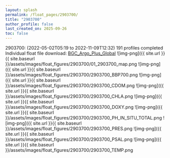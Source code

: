 ```yaml
---
layout: splash
permalink: /float_pages/2903700/
title: "2903700"
author_profile: false
last_created_on: 2025-09-26
toc: false
---
```

 
2903700:  (2022-05-02T05:19 to 2022-11-09T12:32)
191 profiles completed
Individual float file download: [BGC_Argo_Plus_Global](https://ftp.soest.hawaii.edu/bgc_argo_plus/Individual_Floats/outliers_removed/2903700_Sprof_processed.nc)
![img-png]({{ site.url }}{{ site.baseurl }}/assets/images/float_figures/2903700/01_2903700_map.png
![img-png]({{ site.url }}{{ site.baseurl }}/assets/images/float_figures/2903700/2903700_BBP700.png
![img-png]({{ site.url }}{{ site.baseurl }}/assets/images/float_figures/2903700/2903700_CDOM.png
![img-png]({{ site.url }}{{ site.baseurl }}/assets/images/float_figures/2903700/2903700_CHLA.png
![img-png]({{ site.url }}{{ site.baseurl }}/assets/images/float_figures/2903700/2903700_DOXY.png
![img-png]({{ site.url }}{{ site.baseurl }}/assets/images/float_figures/2903700/2903700_PH_IN_SITU_TOTAL.png
![img-png]({{ site.url }}{{ site.baseurl }}/assets/images/float_figures/2903700/2903700_PRES.png
![img-png]({{ site.url }}{{ site.baseurl }}/assets/images/float_figures/2903700/2903700_PSAL.png
![img-png]({{ site.url }}{{ site.baseurl }}/assets/images/float_figures/2903700/2903700_TEMP.png

